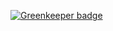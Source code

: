 
[![Greenkeeper badge](https://badges.greenkeeper.io/htdangkhoa/fake_mpa.svg)](https://greenkeeper.io/)
